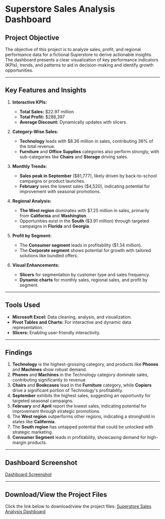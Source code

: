 # Superstore Sales Analysis Dashboard

## Project Objective
The objective of this project is to analyze sales, profit, and regional performance data for a fictional Superstore to derive actionable insights. The dashboard presents a clear visualization of key performance indicators (KPIs), trends, and patterns to aid in decision-making and identify growth opportunities.

---

## Key Features and Insights

1. **Interactive KPIs:**
   - **Total Sales:** $22.97 million
   - **Total Profit:** $286,397
   - **Average Discount:** Dynamically updates with slicers.

2. **Category-Wise Sales:**
   - **Technology** leads with $8.36 million in sales, contributing 36% of the total revenue.
   - **Furniture** and **Office Supplies** categories also perform strongly, with sub-categories like **Chairs** and **Storage** driving sales.

3. **Monthly Trends:**
   - **Sales peak in September** ($81,777), likely driven by back-to-school campaigns or product launches.
   - **February** sees the lowest sales ($4,520), indicating potential for improvement with seasonal promotions.

4. **Regional Analysis:**
   - **The West region** dominates with $7.25 million in sales, primarily from **California** and **Washington**.
   - Opportunities exist in the **South** ($3.91 million) through targeted campaigns in **Florida** and **Georgia**.

5. **Profit by Segment:**
   - The **Consumer segment** leads in profitability ($1.34 million).
   - The **Corporate segment** shows potential for growth with tailored solutions like bundled offers.

6. **Visual Enhancements:**
   - **Slicers** for segmentation by customer type and sales frequency.
   - **Dynamic charts** for monthly sales, regional sales, and profit by segment.

---

## Tools Used
- **Microsoft Excel:** Data cleaning, analysis, and visualization.
- **Pivot Tables and Charts:** For interactive and dynamic data representation.
- **Slicers:** Enabling user-friendly interactivity.

---

## Findings
1. **Technology** is the highest-grossing category, and products like **Phones** and **Machines** show robust demand.
2. **Phones** and **Machines** in the Technology category dominate sales, contributing significantly to revenue.
3. **Chairs** and **Bookcases** lead in the **Furniture** category, while **Copiers** drive a significant portion of Technology's profitability.
4. **September** exhibits the highest sales, suggesting an opportunity for targeted seasonal campaigns.
5. **February** and **April** report the lowest sales, indicating potential for improvement through strategic promotions.
6. The **West region** outperforms other regions, indicating a stronghold in states like **California**.
7. The **South region** has untapped potential that could be unlocked with strategic marketing.
8. **Consumer Segment** leads in profitability, showcasing demand for high-margin products.

---

## Dashboard Screenshot
[Dashboard Screenshot](https://github.com/LabiqaIqbal/Superstore-Sales-Analysis/blob/530a5f880ee60f0e5299d9d6ae1f391aaa3b4feb/Sales%20Analysis%20Dashboard.png)

---

## Download/View the Project Files
Click the link below to download/view the project files: 
[Superstore Sales Analysis Dashboard](https://github.com/LabiqaIqbal/Superstore-Sales-Analysis/blob/530a5f880ee60f0e5299d9d6ae1f391aaa3b4feb/Superstore%20Sales%20Analysis.xlsx)
